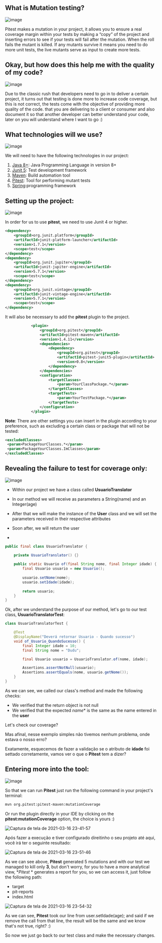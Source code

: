 
## What is Mutation testing?

![image](https://dev-to-uploads.s3.amazonaws.com/uploads/articles/74xrpgja3vl50ijpvxfx.png) 

Pitest makes a mutation in your project, it allows you to ensure a real coverage margin within your tests by making a “copy” of the project and inserting errors to see if your tests will fail after the mutation. When the roll fails the mutant is killed. If any mutants survive it means you need to do more unit tests, the live mutants serve as input to create more tests.
## Okay, but how does this help me with the quality of my code?

![image](https://dev-to-uploads.s3.amazonaws.com/uploads/articles/lswmr2pp6tnea5hs8k1n.png) 

Due to the classic rush that developers need to go in to deliver a certain project, it turns out that testing is done more to increase code coverage, but this is not correct, the tests come with the objective of providing more quality of the code. that you are delivering to a client or consumer and also document it so that another developer can better understand your code, later on you will understand where I want to go :)

## What technologies will we use?

![image](https://dev-to-uploads.s3.amazonaws.com/uploads/articles/gwddh9mzr7fub83gdvag.png) 

We will need to have the following technologies in our project:

1. [Java 8+](https://www.java.com/pt-BR/download/help/whatis_java.html): Java Programming Language in version 8+
2. [Junit 5](https://junit.org/junit5/): Test development framework
3. [Maven](https://maven.apache.org/): Build automation tool
4. [Pitest](https://pitest.org/): Tool for performing mutant tests
5. [Spring](https://spring.io/):programming framework


## Setting up the project:

![image](https://dev-to-uploads.s3.amazonaws.com/uploads/articles/vc5dbouy55a2xq6iyn5z.png) 

In order for us to use **pitest**, we need to use Junit 4 or higher.

```xml
<dependency>
    <groupId>org.junit.platform</groupId>
    <artifactId>junit-platform-launcher</artifactId>
    <version>1.7.1</version>
    <scope>test</scope>
</dependency>
<dependency>
    <groupId>org.junit.jupiter</groupId>
    <artifactId>junit-jupiter-engine</artifactId>
    <version>5.7.1</version>
    <scope>test</scope>
</dependency>
<dependency>
    <groupId>org.junit.vintage</groupId>
    <artifactId>junit-vintage-engine</artifactId>
    <version>5.7.1</version>
    <scope>test</scope>
</dependency>
```
It will also be necessary to add the **pitest** plugin to the project.

```xml
            <plugin>
                <groupId>org.pitest</groupId>
                <artifactId>pitest-maven</artifactId>
                <version>1.4.11</version>
                <dependencies>
                    <dependency>
                        <groupId>org.pitest</groupId>
                        <artifactId>pitest-junit5-plugin</artifactId>
                        <version>0.8</version>
                    </dependency>
                </dependencies>
                <configuration>
                    <targetClasses>
                        <param>YourClassPackage.*</param>
                    </targetClasses>
                    <targetTests>
                        <param>YourTestPackage.*</param>
                    </targetTests>
                </configuration>
            </plugin>
```
**Note**: There are other settings you can insert in the plugin according to your preference, such as excluding a certain class or package that will not be tested:

```xml
<excludedClasses>
 <param>PackageYourClasses.*</param>
 <param>PackageYourClasses.ImClasses</param>
</excludedClasses>
```

## Revealing the failure to test for coverage only:

![image](https://dev-to-uploads.s3.amazonaws.com/uploads/articles/9txnkmi5av2hmkoojqoq.png)

- Within our project we have a class called **UsuarioTranslator**

- In our method we will receive as parameters a String(name) and an Integer(age)

- After that we will make the instance of the **User** class and we will set the parameters received in their respective attributes

- Soon after, we will return the user
- 
```java
public final class UsuarioTranslator {

    private UsuarioTranslator() {}
    
    public static Usuario of(final String nome, final Integer idade) {
        final Usuario usuario = new Usuario();
        
        usuario.setNome(nome);
        usuario.setIdade(idade);
        
        return usuario;
    }
}
```
Ok, after we understand the purpose of our method, let's go to our test class, **UsuarioTranslatorTest**:

```java
class UsuarioTranslatorTest {

    @Test
    @DisplayName("Deverá retornar Usuario - Quando sucesso")
    void of_Usuario_QuandoSucesso() {
        final Integer idade = 10;
        final String nome = "Dudu";

        final Usuario usuario = UsuarioTranslator.of(nome, idade);

        Assertions.assertNotNull(usuario);
        Assertions.assertEquals(nome, usuario.getNome());
    }
}
```
As we can see, we called our class's method and made the following checks:
- We verified that the return object is not null
- We verified that the expected *name** is the same as the name entered in the **user**

Let's check our coverage?



Mas afinal, nesse exemplo simples não tivemos nenhum problema, onde estava o nosso erro?

Exatamente, esquecemos de fazer a validação se o atributo de **idade** foi settado corretamente, vamos ver o que o **Pitest** tem a dizer?

## Entering more into the tool:

![image](https://dev-to-uploads.s3.amazonaws.com/uploads/articles/8teleik9kxgyusxvhci8.png)

So that we can run **Pitest** just run the following command in your project's terminal:

```xml
mvn org.pitest:pitest-maven:mutationCoverage

```
Or run the plugin directly in your IDE by clicking on the **pitest:mutationCoverage** option, the choice is yours :)

![Captura de tela de 2021-03-16 23-41-57](https://dev-to-uploads.s3.amazonaws.com/uploads/articles/h1ke2dm7umue1kxfbvbq.png)

Após fazer a execução e tiver configurado direitinho o seu projeto até aqui, você irá ter o seguinte resultado:

![Captura de tela de 2021-03-16 23-51-46](https://dev-to-uploads.s3.amazonaws.com/uploads/articles/xfv8gcr776fmuroanng5.png) 

As we can see above, **Pitest** generated 5 mutations and with our test we managed to kill only **3**, but don't worry, for you to have a more analytical view, **Pitest* * generates a report for you, so we can access it, just follow the following path:
- target
- pit-reports
- index.html

![Captura de tela de 2021-03-16 23-54-32](https://dev-to-uploads.s3.amazonaws.com/uploads/articles/6vqjsjpsrlyi9g4aljuj.png)

As we can see, **Pitest** took our line from user.setIdade(age); and said if we remove the call from that line, the result will be the same and we know that's not true, right? :)

So now we just go back to our test class and make the necessary changes.


 

